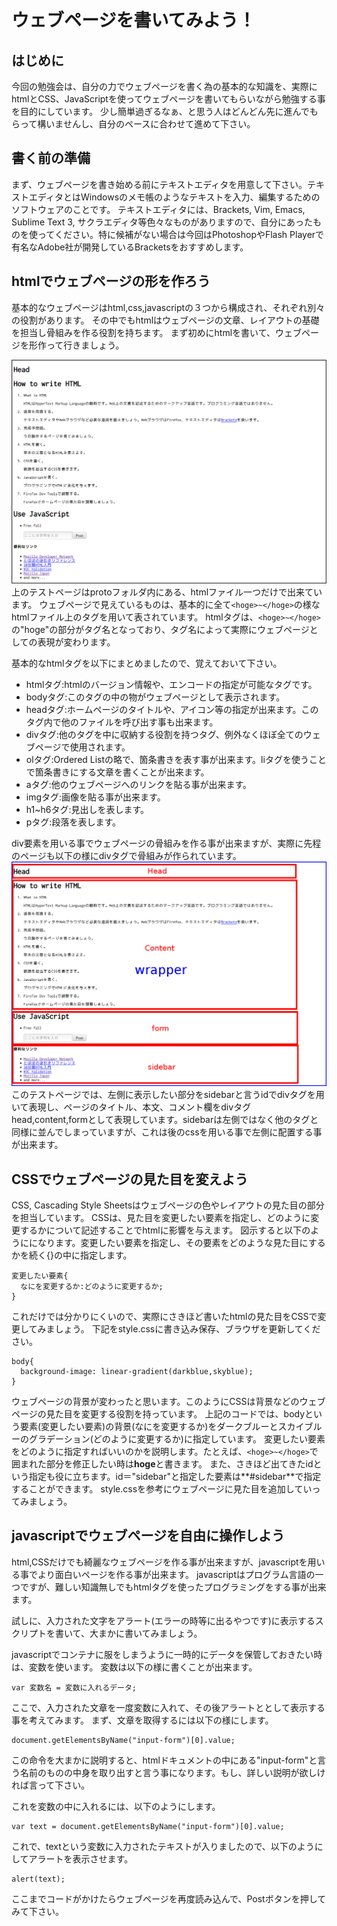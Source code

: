 # ウェブページを書いてみよう！

## はじめに

 今回の勉強会は、自分の力でウェブページを書く為の基本的な知識を、実際にhtmlとCSS、JavaScriptを使ってウェブページを書いてもらいながら勉強する事を目的にしています。
 少し簡単過ぎるなぁ、と思う人はどんどん先に進んでもらって構いませんし、自分のペースに合わせて進めて下さい。

## 書く前の準備

 まず、ウェブページを書き始める前にテキストエディタを用意して下さい。テキストエディタとはWindowsのメモ帳のようなテキストを入力、編集するためのソフトウェアのことです。
テキストエディタには、Brackets, Vim, Emacs, Sublime Text 3, サクラエディタ等色々なものがありますので、自分にあったものを使ってください。特に候補がない場合は今回はPhotoshopやFlash Playerで有名なAdobe社が開発しているBracketsをおすすめします。

## htmlでウェブページの形を作ろう

 基本的なウェブページはhtml,css,javascriptの３つから構成され、それぞれ別々の役割があります。
 その中でもhtmlはウェブページの文章、レイアウトの基礎を担当し骨組みを作る役割を持ちます。
 まず初めにhtmlを書いて、ウェブページを形作って行きましょう。

 ![htmlのみの場合](figure/figure1.png)
 上のテストページはprotoフォルダ内にある、htmlファイル一つだけで出来ています。
 ウェブページで見えているものは、基本的に全て`<hoge>~</hoge>`の様なhtmlファイル上のタグを用いて表されています。
 htmlタグは、`<hoge>~</hoge>`の"hoge"の部分がタグ名となっており、タグ名によって実際にウェブページとしての表現が変わります。
 
 基本的なhtmlタグを以下にまとめましたので、覚えておいて下さい。

 - htmlタグ:htmlのバージョン情報や、エンコードの指定が可能なタグです。
 - bodyタグ:このタグの中の物がウェブページとして表示されます。
 - headタグ:ホームページのタイトルや、アイコン等の指定が出来ます。このタグ内で他のファイルを呼び出す事も出来ます。
 - divタグ:他のタグを中に収納する役割を持つタグ、例外なくほぼ全てのウェブページで使用されます。
 - olタグ:Ordered Listの略で、箇条書きを表す事が出来ます。liタグを使うことで箇条書きにする文章を書くことが出来ます。
 - aタグ:他のウェブページへのリンクを貼る事が出来ます。
 - imgタグ:画像を貼る事が出来ます。
 - h1~h6タグ:見出しを表します。
 - pタグ:段落を表します。

 div要素を用いる事でウェブページの骨組みを作る事が出来ますが、実際に先程のページも以下の様にdivタグで骨組みが作られています。
 ![テストページのdivタグ](figure/figure2.png)
 このテストページでは、左側に表示したい部分をsidebarと言うidでdivタグを用いて表現し、ページのタイトル、本文、コメント欄をdivタグhead,content,formとして表現しています。sidebarは左側ではなく他のタグと同様に並んでしまっていますが、これは後のcssを用いる事で左側に配置する事が出来ます。

## CSSでウェブページの見た目を変えよう
 CSS, Cascading Style Sheetsはウェブページの色やレイアウトの見た目の部分を担当しています。
 CSSは、見た目を変更したい要素を指定し、どのように変更するかについて記述することでhtmlに影響を与えます。
 図示すると以下のようにになります。変更したい要素を指定し、その要素をどのような見た目にするかを続く{}の中に指定します。

    変更したい要素{
      なにを変更するか:どのように変更するか;
    }

 これだけでは分かりにくいので、実際にさきほど書いたhtmlの見た目をCSSで変更してみましょう。
 下記をstyle.cssに書き込み保存、ブラウザを更新してください。

    body{
      background-image: linear-gradient(darkblue,skyblue);
    }

 ウェブページの背景が変わったと思います。このようにCSSは背景などのウェブページの見た目を変更する役割を持っています。
 上記のコードでは、bodyという要素(変更したい要素)の背景(なにを変更するか)をダークブルーとスカイブルーのグラデーション(どのように変更するか)に指定しています。
 変更したい要素をどのように指定すればいいのかを説明します。たとえば、`<hoge>~</hoge>`で囲まれた部分を修正したい時は**hoge**と書きます。
 また、さきほど出てきたidという指定も役に立ちます。id＝"sidebar"と指定した要素は**#sidebar**で指定することができます。
 style.cssを参考にウェブページに見た目を追加していってみましょう。

## javascriptでウェブページを自由に操作しよう

html,CSSだけでも綺麗なウェブページを作る事が出来ますが、javascriptを用いる事でより面白いページを作る事が出来ます。
javascriptはプログラム言語の一つですが、難しい知識無しでもhtmlタグを使ったプログラミングをする事が出来ます。

試しに、入力された文字をアラート(エラーの時等に出るやつです)に表示するスクリプトを書いて、大まかに書いてみましょう。

javascriptでコンテナに服をしまうように一時的にデータを保管しておきたい時は、変数を使います。
変数は以下の様に書くことが出来ます。

    var 変数名 = 変数に入れるデータ;

ここで、入力された文章を一度変数に入れて、その後アラートととして表示する事を考えてみます。
まず、文章を取得するには以下の様にします。

    document.getElementsByName("input-form")[0].value;

この命令を大まかに説明すると、htmlドキュメントの中にある"input-form"と言う名前のものの中身を取り出すと言う事になります。もし、詳しい説明が欲しければ言って下さい。

これを変数の中に入れるには、以下のようにします。

    var text = document.getElementsByName("input-form")[0].value;

これで、textという変数に入力されたテキストが入りましたので、以下のようにしてアラートを表示させます。

    alert(text);

ここまでコードがかけたらウェブページを再度読み込んで、Postボタンを押してみて下さい。
